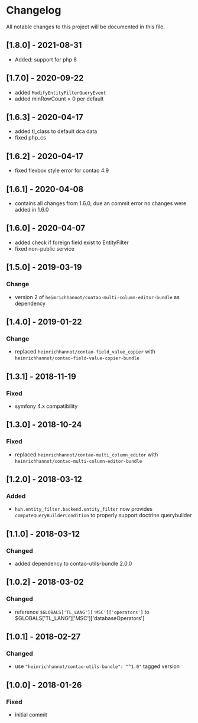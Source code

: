 # Changelog
All notable changes to this project will be documented in this file.

## [1.8.0] - 2021-08-31

- Added: support for php 8

## [1.7.0] - 2020-09-22
- added `ModifyEntityFilterQueryEvent`
- added minRowCount = 0 per default

## [1.6.3] - 2020-04-17
- added tl_class to default dca data
- fixed php_cs

## [1.6.2] - 2020-04-17
- fixed flexbox style error for contao 4.9

## [1.6.1] - 2020-04-08
- contains all changes from 1.6.0, due an commit error no changes were added in 1.6.0

## [1.6.0] - 2020-04-07
- added check if foreign field exist to EntityFilter
- fixed non-public service

## [1.5.0] - 2019-03-19

### Change
- version 2 of `heimrichhannot/contao-multi-column-editor-bundle` as dependency

## [1.4.0] - 2019-01-22

### Change
- replaced `heimrichhannot/contao-field_value_copier` with `heimrichhannot/contao-field-value-copier-bundle`

## [1.3.1] - 2018-11-19

### Fixed
- symfony 4.x compatibility

## [1.3.0] - 2018-10-24

### Fixed
- replaced `heimrichhannot/contao-multi_column_editor` with `heimrichhannot/contao-multi-column-editor-bundle`

## [1.2.0] - 2018-03-12

### Added
- `huh.entity_filter.backend.entity_filter` now provides `computeQueryBuilderCondition` to properly support doctrine querybuilder

## [1.1.0] - 2018-03-12

### Changed
- added dependency to contao-utils-bundle 2.0.0

## [1.0.2] - 2018-03-02

### Changed
- reference `$GLOBALS['TL_LANG']['MSC']['operators']` to $GLOBALS['TL_LANG']['MSC']['databaseOperators']

## [1.0.1] - 2018-02-27

### Changed
- use `"heimrichhannot/contao-utils-bundle": "^1.0"` tagged version

## [1.0.0] - 2018-01-26

### Fixed
- initial commit
